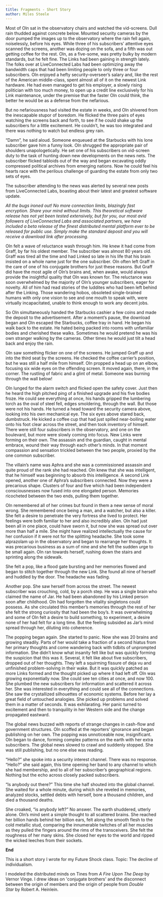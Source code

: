 ```yaml
---
title: Fragments - Short Story
author: Miles Steele
---
```


Most of Oln sat in the observatory chairs and watched the vid-screens. Dull rain thudded against concrete below. Mounted security cameras by the door pumped the images up to the observatory where the rain fell again, noiselessly, before his eyes. While three of his subscribers’ attentive eyes scanned the screens, another was dozing on the sofa, and a fifth was out getting coffee for the rest. Oln, as a five-some, was pretty bulky by modern standards, but he felt fine. The Links had been gaining in strength lately. The folks over at LiveConnected Labs had been optimizing away the bandwidth caps that had been limiting people to only three or four subscribers. Oln enjoyed a hefty security-overseer’s salary and, like the rest of the American middle-class, spent almost all of it on the newest Link hardware. He had even managed to get his employer, a slowly rising politician with too much money, to open up a credit line exclusively for his Link maintenance, under the premise that the faster Oln could think, the better he would be as a defense from the nefarious.

But no nefariousness had visited the estate in weeks, and Oln shivered from the inescapable stupor of boredom. He flicked the three pairs of eyes watching the screens back and forth, to see if he could shake up the subscribers for a little excitement. He couldn’t, he was too integrated and there was nothing to watch but endless grey rain.

“Damn”, he said aloud. Someone enqueued at the Starbucks with his lone subscriber gave him a funny look. Oln shrugged the appropriate pair of shoulders unapologetically. He set one of his subscribers on vid-screen duty to the task of hunting down new developments on the news nets. The subscriber flicked tabloids out of the way and began excavating oddly compressed political archives from emerging nations. Now he could feel his hearts race with the perilous challenge of guarding the estate from only two sets of eyes.

<div></div><!--more-->

The subscriber attending to the news was alerted by several new posts from LiveConnected Labs, boasting about their latest and greatest software update.

*All the bugs ironed out! No more connection limits, blazingly fast encryption. Share your mind without limits. This theoretical software release has not yet been tested extensively, but for you, our most avid followers of LiveConnected Labs and associated partners, we have included a beta release of the finest distributed mental platform ever to be released for public use. Simply make the standard deposit and you will receive a download link after processing.*

Oln felt a wave of reluctance wash through him. He knew it had come from Graff, by far his oldest member. The subscriber was almost 80 years old. Graff was tired all the time and had Linked so late in his life that his brain insisted on a whole name just for the one subscriber. Oln often left Graff in the care of one of his conjugate brothers for just these reasons. But Graff did have the most agile of Oln’s brains and, when awake, would always provide the insightful quality that Oln was known for. The reluctance was soon overwhelmed by the majority of Oln’s younger subscribers, eager for novelty. All of him had read stories of the luddites who had been left behind after the Linking. Those wandering hobos, obsoleted single-brained humans with only one vision to see and one mouth to speak with, were virtually incapacitated, unable to think enough to work any decent jobs.

So Oln simultaneously handed the Starbucks cashier a few coins and made the deposit to the advertisement. After a moment’s pause, the download began and Oln escaped the Starbucks, coffee tray in hand. He began his walk back to the estate. He hated being packed into rooms with unfamiliar bodies and cherished these walks. Sometimes he would pretend he was his own stranger walking by the cameras. Other times he would just tilt a head back and enjoy the rain.

Oln saw something flicker on one of the screens. He jumped Graff up and into the third seat by the screens. He checked the coffee carrier’s position, but he was still a half mile from himself. Oln propped a head up on an elbow, focusing six wide eyes on the offending screen. It moved again, there, in the corner. The rustling of fabric and a glint of metal. Someone was burning through the wall below!

Oln lunged for the alarm switch and flicked open the safety cover. Just then he heard the high pitched ping of a finished upgrade and his five bodies froze. He could see everything at once, his hands gripped the lumbering torch as the oval of steel fell, edges smoldering, through the wall. But those were not his hands. He turned a head toward the security camera above, looking into his own mechanical eye. The six eyes above stared back, dumbstruck. He kicked a coffee cup that had just spilled near-boiling water onto his foot clear across the street, and then took inventory of himself. There were still four subscribers in the observatory, and one on the boulevard, but more were slowly coming into focus. New Links were forming on their own. The assassin and the guardian, caught in mental embrace, wound their way through each other’s minds. In that moment compassion and sensation trickled between the two people, proxied by the one common subscriber.

The villain’s name was Aphra and she was a commissioned assassin and quite proud of the rank she had reached. Oln knew that she was intelligent, that he himself was beginning to absorb this intelligence. A second Link opened, another one of Aphra’s subscribers connected. Now they were a precarious shape. Clusters of four and five which had been independent consciousnesses now fused into one elongated person. Memories ricocheted between the two ends, pulling them together.

Oln remembered all of her crimes but found in them a new sense of moral wrong. She remembered once being a man, and a watcher, but also a killer. She felt a desire to penetrate the very fortress she lived to protect. Her feelings were both familiar to her and also incredibly alien. Oln had just been all in one place, could have sworn it, but now she was spread out over more than half a mile. She might have realized intellectually the cause for her confusion if it were not for the splitting headache. She took some alprazolam up in the observatory and began to rearrange her thoughts. It was precarious business as a sum of nine and she felt the sudden urge to be small again. Oln ran towards herself, rushing down the stairs and sprinting along the sidewalk.

She felt a pop, like a flood gate bursting and her memories flowed and began to stitch together through the new Link. She found all nine of herself and huddled by the door. The headache was fading.

Another pop. She saw herself from across the street. The newest subscriber was crouching, cold, by a porch step. He was a single brain who claimed the name of Jar. He had been abandoned by his Linked person soon after childhood. Oln had forgotten the vitality singletons could possess. As she circulated this member’s memories through the rest of her she felt the strong curiosity that had been the boy’s. It was overwhelming and some of Oln felt a desire to build something, to experiment, a desire none of her had felt for a long time. But the feeling subsided as Jar’s mind spread through her, diluting into coherence.

The popping began again. She started to panic. Now she was 20 brains and growing steadily. Parts of her would take a fraction of a second hiatus from her primary thoughts and come wandering back with tidbits of unprompted information. She didn’t know what insanity felt like but was quickly forming the suspicion that this was it. Several, it felt like about five subscribers, dropped out of her thoughts. They left a squirming fissure of deja vu and unfinished problem-solving in their wake. But it was quickly patched as more Links formed and the thought picked up where it had left off. Oln was growing exponentially now. She could see ten cities at once, and now 100. She plumbed the new subscribers for information and scattered it across her. She was interested in everything and could see all of the connections. She saw the crystallized silhouettes of economic systems. Before her lay a great field of untouched analogies. She picked up problems and solved them in a matter of seconds. It was exhilarating. Her panic turned to excitement and then to tranquility in her Western side and the change propagated eastward.

The global news buzzed with reports of strange changes in cash-flow and government structures. Oln scoffed at the reporters’ ignorance and began publishing on her own. The popping was unnoticeable now, insignificant. Oln began to dance, forming complex patterns on the earth with her extra subscribers. The global news slowed to crawl and suddenly stopped. She was still publishing, but no one else was reading.

“Hello?” she spoke into a security interest channel. There was no response. “Hello?” she said again, this time opening her band to any channel to which she had membership, and to all of her subscriber’s geographical regions. Nothing but the echo across closely packed subscribers.

“Is anybody out there?” This time she half shouted into the global channel. She waited for a whole minute, during which she reveled in memories, analyzed stocks, settled debts with herself, bore a thousand children, and died a thousand deaths.

She croaked, “is anybody left?” No answer. The earth shuddered, utterly alone. Oln’s mind sent a simple thought to all scattered brains. She reached her billion hands behind her billion ears, felt along the smooth flesh to the cold metallic stud, comparing the innumerable twitches of all her muscles as they pulled the fingers around the rims of the transceivers. She felt the roughness of her many skins. She closed her eyes to the world and ripped the wicked leeches from their sockets.

**End**

This is a short story I wrote for my Future Shock class.
Topic: The decline of individualism.

I modeled the distributed minds on Tines from *A Fire Upon The Deep* by Vernor Vinge. I drew ideas on 'conjugate brothers' and the disconnect between the origin of members and the origin of people from *Double Star* by Robert A. Heinlein.
